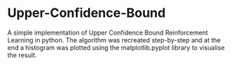 # Upper-Confidence-Bound

A simple implementation of Upper Confidence Bound Reinforcement Learning in python. The algorithm was recreated step-by-step and at the end a histogram was plotted using the matplotlib.pyplot library to visualise the result.
